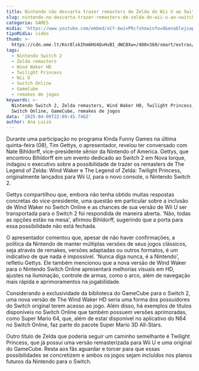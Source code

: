 ```yaml
---
title: Nintendo não descarta trazer remasters de Zelda do Wii U ao Switch 2
slug: nintendo-no-descarta-trazer-remasters-de-zelda-do-wii-u-ao-switch-2
categoria: GAMES
midia: 'https://www.youtube.com/embed/xCY-bwivPRc?showinfo=0&enablejsapi=1'
tipoMidia: video
thumb: >-
  https://cdn.ome.lt/Kor8lskIhm6HU4QvHvBI_dWCBXw=/480x360/smart/extras/conteudos/Design_sem_nome_-_2025-04-09T184410.121.png
tags:
  - Nintendo Switch 2
  - Zelda remasters
  - Wind Waker HD
  - Twilight Princess
  - Wii U
  - Switch Online
  - GameCube
  - remakes de jogos
keywords: >-
  Nintendo Switch 2, Zelda remasters, Wind Waker HD, Twilight Princess, Wii U,
  Switch Online, GameCube, remakes de jogos
data: '2025-04-09T22:09:45.746Z'
author: Ana Luiza
---
```


Durante uma participação no programa Kinda Funny Games na última quinta-feira (08), Tim Gettys, o apresentador, revelou ter conversado com Nate Bihldorff, vice-presidente sênior da Nintendo of America. Gettys, que encontrou Bihldorff em um evento dedicado ao Switch 2 em Nova Iorque, indagou o executivo sobre a possibilidade de trazer os remasters de The Legend of Zelda: Wind Waker e The Legend of Zelda: Twilight Princess, originalmente lançados para Wii U, para o novo console, o Nintendo Switch 2.

Gettys compartilhou que, embora não tenha obtido muitas respostas concretas do vice-presidente, uma questão em particular sobre a inclusão de Wind Waker no Switch Online e as chances de sua versão de Wii U ser transportada para o Switch 2 foi respondida de maneira aberta. 'Não, todas as opções estão na mesa', afirmou Bihldorff, sugerindo que a porta para essa possibilidade não está fechada.

O apresentador comentou que, apesar de não haver confirmações, a política da Nintendo de manter múltiplas versões de seus jogos clássicos, seja através de remakes, versões adaptadas ou outros formatos, é um indicativo de que nada é impossível. 'Nunca diga nunca, é a Nintendo', refletiu Gettys. Ele também mencionou que a nova versão de Wind Waker para o Nintendo Switch Online apresentará melhorias visuais em HD, ajustes na iluminação, controle de armas, como o arco, além de navegação mais rápida e aprimoramentos na jogabilidade.

Considerando a exclusividade da biblioteca do GameCube para o Switch 2, uma nova versão de The Wind Waker HD seria uma forma dos possuidores do Switch original terem acesso ao jogo. Além disso, há exemplos de títulos disponíveis no Switch Online que também possuem versões aprimoradas, como Super Mario 64, que, além de estar disponível no aplicativo do N64 no Switch Online, faz parte do pacote Super Mario 3D All-Stars.

Outro título de Zelda que poderia seguir um caminho semelhante é Twilight Princess, que já possui uma versão remasterizada para Wii U e uma original do GameCube. Resta aos fãs aguardar e torcer para que essas possibilidades se concretizem e ambos os jogos sejam incluídos nos planos futuros da Nintendo para o Switch.
